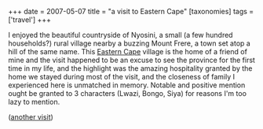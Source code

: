 +++
date = 2007-05-07
title = "a visit to Eastern Cape"
[taxonomies]
tags = ['travel']
+++

I enjoyed the beautiful countryside of Nyosini, a small (a few hundred
households?) rural village nearby a buzzing Mount Frere, a town set atop
a hill of the same name. This [Eastern Cape] village is the home of a
friend of mine and the visit happened to be an excuse to see the
province for the first time in my life, and the highlight was the
amazing hospitality granted by the home we stayed during most of the
visit, and the closeness of family I experienced here is unmatched in
memory. Notable and positive mention ought be granted to 3 characters
(Lwazi, Bongo, Siya) for reasons I'm too lazy to mention.

([another visit])

  [Eastern Cape]: http://en.wikipedia.org/wiki/Eastern_Cape
  [another visit]: http://tshepang.net/another-visit-to-eastern-cape
